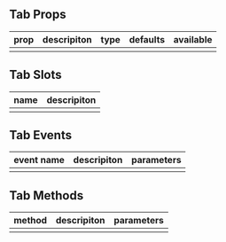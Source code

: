 ## Tab Props

| prop         |   descripiton     | type     |  defaults  |   available   |
| ----------- | ------------- | -------- | --------- | ---------------- |
|             |               |           |          |                  |

## Tab Slots

|   name  |      descripiton       |
|  ------  |    ---------   |
|          |                |

## Tab Events

|   event name   |    descripiton   |  parameters  |
| -------    | --------- |  --------- |
|            |           |            |

## Tab Methods

|  method  |   descripiton   |  parameters   |
| ------- | ------  |  ------  |
|         |         |          |
